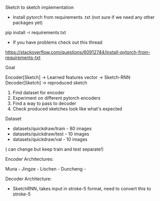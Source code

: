 Sketch to sketch implementation

- Install pytorch from requirements .txt (not sure if we need any other packages yet) 

pip install -r requirements.txt

- If you have problems check out this thread

https://stackoverflow.com/questions/60912744/install-pytorch-from-requirements-txt


Goal

Encoder[Sketch] -> Learned features vector -> Sketch-RNN Decoder[Sketch] -> reproduced sketch

1. Find dataset for encoder
2. Experiment on different pytorch encoders
3. Find a way to pass to decoder
4. Check produced sketches look like what's expected

Dataset

- datasets/quickdraw/train - 80 images
- datasets/quickdraw/test - 10 images
- datasets/quickdraw/val - 10 images

( can change but keep train and test separate!)

Encoder Architectures:

Muna -
Jingze - 
Lischen -
Duncheng -

Decoder Architecture:

- SketchRNN, takes input in stroke-5 format, need to convert this to stroke-5
